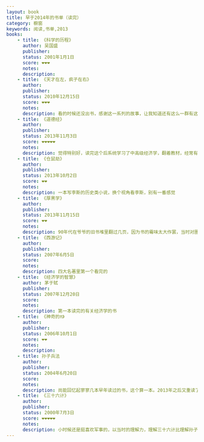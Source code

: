 ```yaml
---
layout: book
title: 早于2014年的书单（读完）
category: 橱窗
keywords: 阅读,书单,2013
books:
    - title: 《科学的历程》
      author: 吴国盛
      publisher:
      status: 2001年1月1日
      score: ❤❤❤
      notes:
      description:
    - title: 《天才在左，疯子在右》
      author:
      publisher:
      status: 2010年12月15日
      score: ❤❤❤
      notes:
      description: 看的时候还没出书，感谢这一系列的故事，让我知道还有这么一群有这种心理状态的人。
    - title: 《道德经》
      author:
      publisher:
      status: 2013年11月3日
      score: ❤❤❤❤❤
      notes:
      description: 觉得特别好，读完这个后系统学习了中高级经济学，翻着教材，经常有“他们说的不是一回事吗？”的感觉
    - title: 《仓鼠劫》
      author:
      publisher:
      status: 2013年10月2日
      score: ❤❤
      notes:
      description: 一本写李斯的历史类小说，换个视角看李斯，别有一番感觉
    - title: 《厚黑学》
      author:
      publisher:
      status: 2013年11月15日
      score: ❤❤
      notes:
      description: 90年代在爷爷的旧书堆里翻过几页，因为书的霉味太大作罢，当时对圈圈的理论印象深刻。研一读完了整本书，一句话证明自己读过这本书：“李宗吾这人太坏了，教人厚黑学，我不知道这个人，也没读过这本书”
    - title: 《西游记》
      author:
      publisher:
      status: 2007年6月5日
      score:
      notes:
      description: 四大名著里第一个看完的
    - title: 《经济学的智慧》
      author: 茅于轼
      publisher:
      status: 2007年12月20日
      score:
      notes:
      description: 第一本读完的有关经济学的书
    - title: 《神奇的π》
      author:
      publisher:
      status: 2006年10月1日
      score: ❤❤
      notes:
      description:
    - title: 孙子兵法
      author:
      publisher:
      status: 2004年6月20日
      score:
      notes:
      description: 尚能回忆起寥寥几本早年读过的书，这个算一本。2013年之后又重读了几遍，有了新的认识。
    - title: 《三十六计》
      author:
      publisher:
      status: 2000年7月3日
      score: ❤❤❤❤❤
      notes:
      description: 小时候还是挺喜欢军事的，以当时的理解力，理解三十六计比理解孙子兵法容易很多。
---
```


